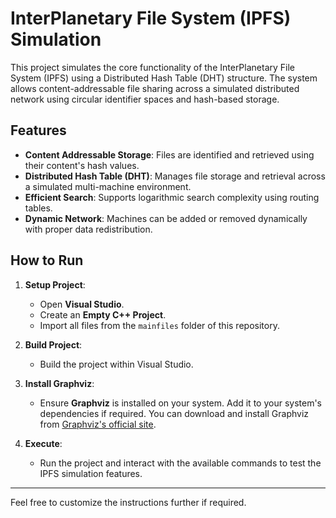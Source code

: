 # InterPlanetary File System (IPFS) Simulation

This project simulates the core functionality of the InterPlanetary File System (IPFS) using a Distributed Hash Table (DHT) structure. The system allows content-addressable file sharing across a simulated distributed network using circular identifier spaces and hash-based storage.

## Features
- **Content Addressable Storage**: Files are identified and retrieved using their content's hash values.
- **Distributed Hash Table (DHT)**: Manages file storage and retrieval across a simulated multi-machine environment.
- **Efficient Search**: Supports logarithmic search complexity using routing tables.
- **Dynamic Network**: Machines can be added or removed dynamically with proper data redistribution.

## How to Run

1. **Setup Project**:
   - Open **Visual Studio**.
   - Create an **Empty C++ Project**.
   - Import all files from the `mainfiles` folder of this repository.

2. **Build Project**:
   - Build the project within Visual Studio.

3. **Install Graphviz**:
   - Ensure **Graphviz** is installed on your system. Add it to your system's dependencies if required. You can download and install Graphviz from [Graphviz's official site](https://graphviz.org/).

4. **Execute**:
   - Run the project and interact with the available commands to test the IPFS simulation features.

---

Feel free to customize the instructions further if required.
